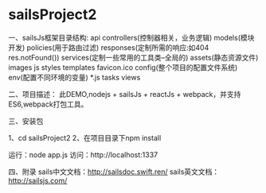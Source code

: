 # sailsProject2

一、sailsJs框架目录结构:
api
controllers(控制器相关，业务逻辑)
models(模块开发)
policies(用于路由过滤)
responses(定制所需的响应:如404 res.notFound())
services(定制一些常用的工具类–全局的)
assets(静态资源文件)
images
js
styles
templates
favicon.ico
config(整个项目的配置文件系统)
env(配置不同环境的变量)
*.js
tasks
views

二、项目描述：
此DEMO,nodejs + sailsJs + reactJs + webpack，并支持ES6,webpack打包工具。

三、安装包

1、cd sailsProject2
2、在项目目录下npm install

运行：node app.js
访问：http://localhost:1337

四、附录
sails中文文档：http://sailsdoc.swift.ren/
sails英文文档：http://sailsjs.com/
